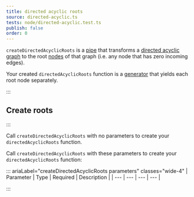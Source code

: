 ```yaml
---
title: directed acyclic roots
source: directed-acyclic.ts
tests: node/directed-acyclic.test.ts
publish: false
order: 0
---
```


`createDirectedAcyclicRoots` is a [pipe](/docs/logic/pipes-overview) that transforms a [directed acyclic graph](/docs/logic/graph-overview) to the root [nodes](/docs/logic/graph-overview#graph-node-and-edge) of that graph (i.e. any node that has zero incoming edges).

Your created `directedAcyclicRoots` function is a [generator](https://developer.mozilla.org/en-US/docs/Web/JavaScript/Reference/Global_Objects/Generator) that yields each root node separately.

:::
## Create roots
:::

Call `createDirectedAcyclicRoots` with no parameters to create your `directedAcyclicRoots` function.

Call `createDirectedAcyclicRoots` with these parameters to create your `directedAcyclicRoots` function:

::: ariaLabel="createDirectedAcyclicRoots parameters" classes="wide-4"
| Parameter | Type | Required | Description |
| --- | --- | --- | --- |

:::

